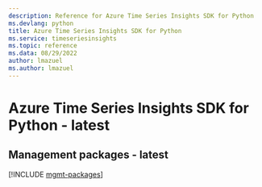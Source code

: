 ```yaml
---
description: Reference for Azure Time Series Insights SDK for Python
ms.devlang: python
title: Azure Time Series Insights SDK for Python
ms.service: timeseriesinsights
ms.topic: reference
ms.data: 08/29/2022
author: lmazuel
ms.author: lmazuel
---
```

# Azure Time Series Insights SDK for Python - latest

## Management packages - latest
[!INCLUDE [mgmt-packages](time-series-insights-mgmt-index.md)]